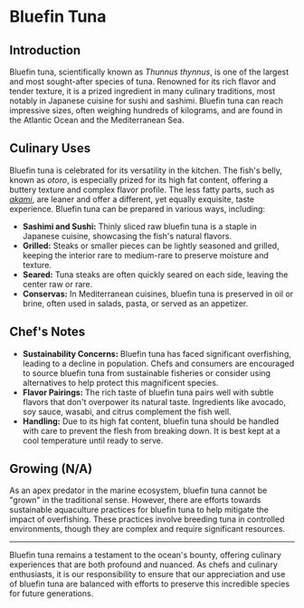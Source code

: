 # Bluefin Tuna

## Introduction

Bluefin tuna, scientifically known as *Thunnus thynnus*, is one of the largest and most sought-after species of tuna. Renowned for its rich flavor and tender texture, it is a prized ingredient in many culinary traditions, most notably in Japanese cuisine for sushi and sashimi. Bluefin tuna can reach impressive sizes, often weighing hundreds of kilograms, and are found in the Atlantic Ocean and the Mediterranean Sea.

## Culinary Uses

Bluefin tuna is celebrated for its versatility in the kitchen. The fish's belly, known as *otoro*, is especially prized for its high fat content, offering a buttery texture and complex flavor profile. The less fatty parts, such as *[akami](/page/product/akami-1709144917433)*, are leaner and offer a different, yet equally exquisite, taste experience. Bluefin tuna can be prepared in various ways, including:

- **Sashimi and Sushi:** Thinly sliced raw bluefin tuna is a staple in Japanese cuisine, showcasing the fish's natural flavors.
- **Grilled:** Steaks or smaller pieces can be lightly seasoned and grilled, keeping the interior rare to medium-rare to preserve moisture and texture.
- **Seared:** Tuna steaks are often quickly seared on each side, leaving the center raw or rare.
- **Conservas:** In Mediterranean cuisines, bluefin tuna is preserved in oil or brine, often used in salads, pasta, or served as an appetizer.

## Chef's Notes

- **Sustainability Concerns:** Bluefin tuna has faced significant overfishing, leading to a decline in population. Chefs and consumers are encouraged to source bluefin tuna from sustainable fisheries or consider using alternatives to help protect this magnificent species.
- **Flavor Pairings:** The rich taste of bluefin tuna pairs well with subtle flavors that don't overpower its natural taste. Ingredients like avocado, soy sauce, wasabi, and citrus complement the fish well.
- **Handling:** Due to its high fat content, bluefin tuna should be handled with care to prevent the flesh from breaking down. It is best kept at a cool temperature until ready to serve.

## Growing (N/A)

As an apex predator in the marine ecosystem, bluefin tuna cannot be "grown" in the traditional sense. However, there are efforts towards sustainable aquaculture practices for bluefin tuna to help mitigate the impact of overfishing. These practices involve breeding tuna in controlled environments, though they are complex and require significant resources.

---

Bluefin tuna remains a testament to the ocean's bounty, offering culinary experiences that are both profound and nuanced. As chefs and culinary enthusiasts, it is our responsibility to ensure that our appreciation and use of bluefin tuna are balanced with efforts to preserve this incredible species for future generations.